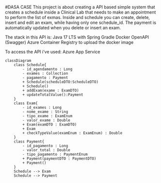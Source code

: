 #DASA CASE
This project is about creating a API based simple system that creates a schedule inside a Clinical Lab that needs to make an appointment to perform the list of exmas.
Inside and schedule you can create, delete, insert and edit an exam, while having only one schedule_id.
The payment is automatically updated when you delete or insert an exam.

The stack in this API is:
Java 17 LTS with Spring
Gradle
Docker
OpenAPI (Swagger)
Azure Container Registry to upload the docker image

To access the API i've used:
Azure App Service


```mermaid
classDiagram
    class Schedule{
        - id_agendamento : Long
        - exames : Collection
        - pagamento : Payment
        + Schedule(scheduleDTO:ScheduleDTO)
        + Schedule()
        + addExam(exame : ExamDTO)
        + updateTotalValue():Payment
    }
    class Exam{
        - id_exames : Long
        - nome_exame : String
        - tipo_exame : ExamEnum
        - valor_exame : Double
        + Exam(examDTO : ExamDTO)
        + Exam
        + checkTypeValue(examEnum : ExamEnum) : Double
    }
    class Payment{
        - id_pagamento : Long
        - valor_total : Double
        - tipo_pagamento : PaymentEnum
        + Payment(paymentDTO : PaymentDTO)
        + Payment()
    }
    Schedule --> Exam
    Schedule --> Payment
```
